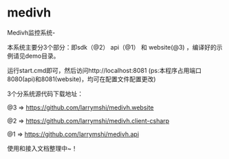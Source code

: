# medivh
Medivh监控系统-

本系统主要分3个部分：即sdk（@2） api（@1） 和 website(@3)  ，编译好的示例请见demo目录。

运行start.cmd即可，然后访问http://localhost:8081 (ps:本程序占用端口8080(api)和8081(website)，均可在配置文件配置更改)


3个分系统源代码下载地址：

@3 => https://github.com/larrymshi/medivh.website

@2 => https://github.com/larrymshi/medivh.client-csharp

@1 => https://github.com/larrymshi/medivh.api


使用和接入文档整理中~！
